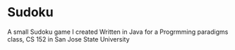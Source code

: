 # Sudoku
A small Sudoku game I created
Written in Java for a Progrmming paradigms class, CS 152 in San Jose State University
